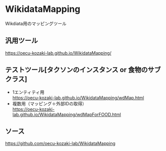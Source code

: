 # WikidataMapping
Wikdiata用のマッピングツール
## 汎用ツール 
https://oecu-kozaki-lab.github.io/WikidataMapping/

## テストツール[タクソンのインスタンス or 食物のサブクラス]
- 1エンティティ用  
https://oecu-kozaki-lab.github.io/WikidataMapping/wdMap.html
- 複数用（マッピング＋外部IDの取得）  
https://oecu-kozaki-lab.github.io/WikidataMapping/wdMapForFOOD.html

## ソース
https://github.com/oecu-kozaki-lab/WikidataMapping
